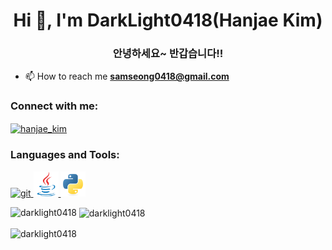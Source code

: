 <h1 align="center">Hi 👋, I'm DarkLight0418(Hanjae Kim)</h1>
<h3 align="center">안녕하세요~ 반갑습니다!!</h3>

- 📫 How to reach me **samseong0418@gmail.com**

<h3 align="left">Connect with me:</h3>
<p align="left">
<a href="https://instagram.com/hanjae_kim" target="blank"><img align="center" src="https://raw.githubusercontent.com/rahuldkjain/github-profile-readme-generator/master/src/images/icons/Social/instagram.svg" alt="hanjae_kim" height="30" width="40" /></a>
</p>

<h3 align="left">Languages and Tools:</h3>
<p align="left"> <a href="https://git-scm.com/" target="_blank" rel="noreferrer"> <img src="https://www.vectorlogo.zone/logos/git-scm/git-scm-icon.svg" alt="git" width="40" height="40"/> </a> <a href="https://www.java.com" target="_blank" rel="noreferrer"> <img src="https://raw.githubusercontent.com/devicons/devicon/master/icons/java/java-original.svg" alt="java" width="40" height="40"/> </a> <a href="https://www.python.org" target="_blank" rel="noreferrer"> <img src="https://raw.githubusercontent.com/devicons/devicon/master/icons/python/python-original.svg" alt="python" width="40" height="40"/> </a> </p>

<p><img align="left" src="https://github-readme-stats.vercel.app/api/top-langs?username=darklight0418&show_icons=true&locale=en&layout=compact" alt="darklight0418" /></p>

<p>&nbsp;<img align="center" src="https://github-readme-stats.vercel.app/api?username=darklight0418&show_icons=true&locale=en" alt="darklight0418" /></p>

<p><img align="center" src="https://github-readme-streak-stats.herokuapp.com/?user=darklight0418&" alt="darklight0418" /></p>
